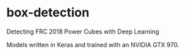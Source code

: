 # box-detection
Detecting FRC 2018 Power Cubes with Deep Learning

Models written in Keras and trained with an NVIDIA GTX 970.
